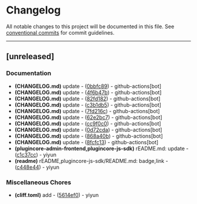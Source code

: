 # Changelog

All notable changes to this project will be documented in this file. See [conventional commits](https://www.conventionalcommits.org/) for commit guidelines.

---
## [unreleased]

### Documentation

- **(CHANGELOG.md)** update - ([0bbfc89](https://github.com/yiyungent/PluginCore/commit/0bbfc8955b7f6338db2125c78ec250e9eeeadcce)) - github-actions[bot]
- **(CHANGELOG.md)** update - ([4f6b47b](https://github.com/yiyungent/PluginCore/commit/4f6b47b3f86bfce4a8f660166837a7322c568d78)) - github-actions[bot]
- **(CHANGELOG.md)** update - ([82fd182](https://github.com/yiyungent/PluginCore/commit/82fd182007362e8877c03ae2e1a496ed762825ae)) - github-actions[bot]
- **(CHANGELOG.md)** update - ([c3b1db5](https://github.com/yiyungent/PluginCore/commit/c3b1db5b918b6342d5a730ce2eac7552d39e3715)) - github-actions[bot]
- **(CHANGELOG.md)** update - ([7fd216c](https://github.com/yiyungent/PluginCore/commit/7fd216cde264fb9f0481db81117ece8fe374d5ab)) - github-actions[bot]
- **(CHANGELOG.md)** update - ([62e2bc7](https://github.com/yiyungent/PluginCore/commit/62e2bc766ce85f51459ae18c29c3bfef5c7ee64f)) - github-actions[bot]
- **(CHANGELOG.md)** update - ([cc9f0c0](https://github.com/yiyungent/PluginCore/commit/cc9f0c01cf176eae07c24ee1cfc9fa96778be614)) - github-actions[bot]
- **(CHANGELOG.md)** update - ([0d72cda](https://github.com/yiyungent/PluginCore/commit/0d72cdae09f22c50b2a64a4e14ae3bf16e2fdfc8)) - github-actions[bot]
- **(CHANGELOG.md)** update - ([868a40b](https://github.com/yiyungent/PluginCore/commit/868a40b1b79ab35967fdf46d34a6c6c8f2a33ba1)) - github-actions[bot]
- **(CHANGELOG.md)** update - ([8fcfc13](https://github.com/yiyungent/PluginCore/commit/8fcfc13f80d00b12989cc4981a26d36f3baaccef)) - github-actions[bot]
- **(plugincore-admin-frontend,plugincore-js-sdk)** rEADME.md: update - ([c1c37cc](https://github.com/yiyungent/PluginCore/commit/c1c37cc3799c3ae354e2d9f5092fa269c467cc38)) - yiyun
- **(readme)** rEADME,plugincore-js-sdk/README.md: badge,link - ([c448e44](https://github.com/yiyungent/PluginCore/commit/c448e44c26f3131349b4ef82a289c72cb83e7f3a)) - yiyun

### Miscellaneous Chores

- **(cliff.toml)** add - ([5614ef0](https://github.com/yiyungent/PluginCore/commit/5614ef024d644349095e19a0016bb23d989b0c90)) - yiyun

<!-- generated by git-cliff -->
